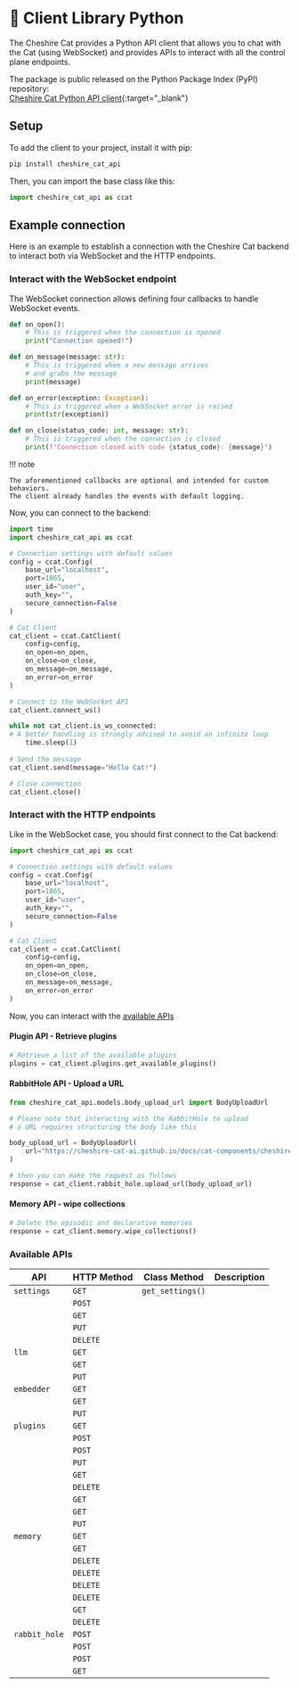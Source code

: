 # &#128640; Client Library Python

The Cheshire Cat provides a Python API client that allows you to chat with the Cat (using WebSocket) and provides APIs to interact with all the control plane endpoints.

The package is public released on the Python Package Index (PyPI) repository:  
[Cheshire Cat Python API client](https://pypi.org/project/cheshire_cat_api/){:target="_blank"}

## Setup

To add the client to your project, install it with pip:

```bash
pip install cheshire_cat_api
```

Then, you can import the base class like this:

```python
import cheshire_cat_api as ccat
```

## Example connection

Here is an example
to establish a connection with the Cheshire Cat backend to interact both via WebSocket and the HTTP endpoints.

### Interact with the WebSocket endpoint

The WebSocket connection allows defining four callbacks to handle WebSocket events.

```python
def on_open():
    # This is triggered when the connection is opened
    print("Connection opened!")

def on_message(message: str):
    # This is triggered when a new message arrives 
    # and grabs the message
    print(message)

def on_error(exception: Exception):
    # This is triggered when a WebSocket error is raised
    print(str(exception))

def on_close(status_code: int, message: str):
    # This is triggered when the connection is closed
    print(f"Connection closed with code {status_code}: {message}")
```

!!! note

    The aforementioned callbacks are optional and intended for custom behaviors.
    The client already handles the events with default logging.

Now, you can connect to the backend:

```python
import time
import cheshire_cat_api as ccat

# Connection settings with default values
config = ccat.Config(
    base_url="localhost",
    port=1865,
    user_id="user",
    auth_key="",
    secure_connection=False
)

# Cat Client
cat_client = ccat.CatClient(
    config=config,
    on_open=on_open,
    on_close=on_close,
    on_message=on_message,
    on_error=on_error
)

# Connect to the WebSocket API
cat_client.connect_ws()

while not cat_client.is_ws_connected: 
# A better handling is strongly advised to avoid an infinite loop 
    time.sleep(1)
    
# Send the message
cat_client.send(message="Hello Cat!")

# Close connection
cat_client.close()
```

### Interact with the HTTP endpoints

Like in the WebSocket case, you should first connect to the Cat backend:

```python
import cheshire_cat_api as ccat

# Connection settings with default values
config = ccat.Config(
    base_url="localhost",
    port=1865,
    user_id="user",
    auth_key="",
    secure_connection=False
)

# Cat Client
cat_client = ccat.CatClient(
    config=config,
    on_open=on_open,
    on_close=on_close,
    on_message=on_message,
    on_error=on_error
)
```

Now, you can interact with the [available APIs]()

#### Plugin API - Retrieve plugins

```python
# Retrieve a list of the available plugins
plugins = cat_client.plugins.get_available_plugins()
```

#### RabbitHole API - Upload a URL

```python
from cheshire_cat_api.models.body_upload_url import BodyUploadUrl

# Please note that interacting with the RabbitHole to upload
# a URL requires structuring the body like this

body_upload_url = BodyUploadUrl(
    url="https://cheshire-cat-ai.github.io/docs/cat-components/cheshire_cat/rabbit_hole/"
)

# then you can make the request as follows
response = cat_client.rabbit_hole.upload_url(body_upload_url)
```

#### Memory API - wipe collections

```python
# Delete the episodic and declarative memories
response = cat_client.memory.wipe_collections()
```

### Available APIs

| API           | HTTP Method | Class Method     | Description |
|---------------|-------------|------------------|-------------|
| `settings`    | `GET`       | `get_settings()` |             |
|               | `POST`      |                  |             |
|               | `GET`       |                  |             |
|               | `PUT`       |                  |             |
|               | `DELETE`    |                  |             |
| `llm`         | `GET`       |                  |             |
|               | `GET`       |                  |             |
|               | `PUT`       |                  |             |
| `embedder`    | `GET`       |                  |             |
|               | `GET`       |                  |             |
|               | `PUT`       |                  |             |
| `plugins`     | `GET`       |                  |             |
|               | `POST`      |                  |             |
|               | `POST`      |                  |             |
|               | `PUT`       |                  |             |
|               | `GET`       |                  |             |
|               | `DELETE`    |                  |             |
|               | `GET`       |                  |             |
|               | `GET`       |                  |             |
|               | `PUT`       |                  |             |
| `memory`      | `GET`       |                  |             |
|               | `GET`       |                  |             |
|               | `DELETE`    |                  |             |
|               | `DELETE`    |                  |             |
|               | `DELETE`    |                  |             |
|               | `DELETE`    |                  |             |
|               | `GET`       |                  |             |
|               | `DELETE`    |                  |             |
| `rabbit_hole` | `POST`      |                  |             |
|               | `POST`      |                  |             |
|               | `POST`      |                  |             |
|               | `GET`       |                  |             |
